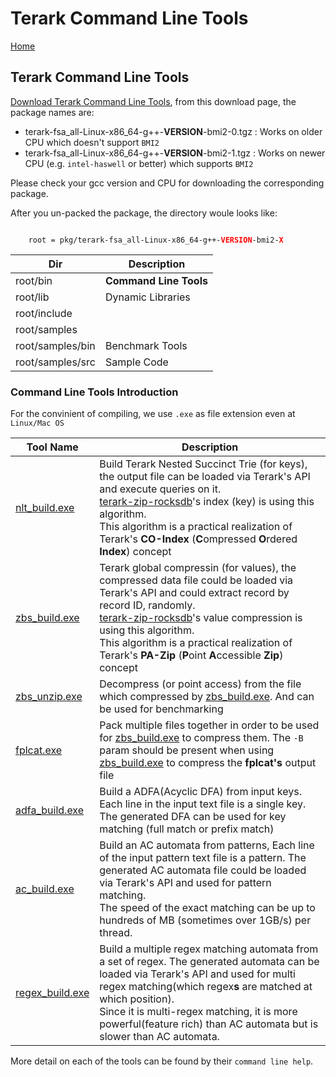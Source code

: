 # Terark Command Line Tools

[Home](../README.md)

## Terark Command Line Tools

[Download Terark Command Line Tools](https://www.terark.com/download/tools/latest), from this download page, the package names are:

- terark-fsa_all-Linux-x86_64-g++-**VERSION**-bmi2-0.tgz : Works on older CPU which doesn't support `BMI2`
- terark-fsa_all-Linux-x86_64-g++-**VERSION**-bmi2-1.tgz : Works on newer CPU (e.g. `intel-haswell` or better) which supports `BMI2`

Please check your gcc version and CPU for downloading the corresponding package.

After you un-packed the package, the directory woule looks like:
<p>
<code>
    root = pkg/terark-fsa_all-Linux-x86_64-g++-<span style="font-weight:900;color:red;">VERSION</span>-bmi2-<span style="font-weight:900;color:red;">X</span>
</code>
</p>

|Dir|Description|
--------|---------|
root/bin| **Command Line Tools** |
root/lib| Dynamic Libraries |
root/include| |
root/samples| |
root/samples/bin| Benchmark Tools|
root/samples/src| Sample Code |

### Command Line Tools Introduction

For the convinient of compiling, we use `.exe` as file extension even at `Linux/Mac OS`

|Tool Name | Description  |
-----|-----|
[nlt_build.exe](bin/nlt_build.exe.md)| Build Terark Nested Succinct Trie (for keys), the output file can be loaded via Terark's API and execute queries on it.<br/> [terark-zip-rocksdb](https://github.com/Terark/terark-zip-rocksdb)'s index (key) is using this algorithm.<br/> This algorithm is a practical realization of Terark's **CO-Index** (**C**ompressed **O**rdered **Index**) concept|
[zbs_build.exe](bin/zbs_build.exe.md)| Terark global compressin (for values), the compressed data file could be loaded via Terark's API and could extract record by record ID, randomly.<br/>[terark-zip-rocksdb](https://github.com/Terark/terark-zip-rocksdb)'s value compression is using this algorithm.<br/>This algorithm is a practical realization of Terark's **PA-Zip** (**P**oint **A**ccessible **Zip**) concept|
[zbs_unzip.exe](bin/zbs_unzip.exe.md)| Decompress (or point access) from the file which compressed by [zbs_build.exe](bin/zbs_build.exe.md). And can be used for benchmarking|
[fplcat.exe](bin/fplcat.exe.md)| Pack multiple files together in order to be used for [zbs_build.exe](bin/zbs_build.exe.md) to compress them. The `-B` param should be present when using [zbs_build.exe](bin/zbs_build.exe.md) to compress the **fplcat's** output file|
|[adfa_build.exe](bin/adfa_build.exe.md)| Build a ADFA(Acyclic DFA) from input keys. Each line in the input text file is a single key. <br/> The generated DFA can be used for key matching (full match or prefix match)|
[ac_build.exe](bin/ac_build.exe.md)| Build an AC automata from patterns, Each line of the input pattern text file is a pattern. The generated AC automata file could be loaded via Terark's API and used for pattern matching.<br/> The speed of the exact matching can be up to hundreds of MB (sometimes over 1GB/s) per thread.|
[regex_build.exe](bin/regex_build.exe.md)|Build a multiple regex matching automata from a set of regex. The generated automata can be loaded via Terark's API and used for multi regex matching(which regex**s** are matched at which position). <br/> Since it is multi-regex matching, it is more powerful(feature rich) than AC automata but is slower than AC automata.|

More detail on each of the tools can be found by their `command line help`.
